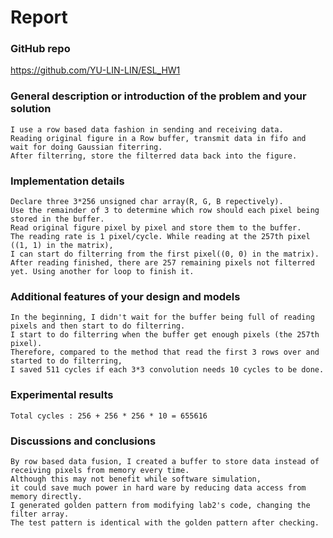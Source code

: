 # Report

### GitHub repo

https://github.com/YU-LIN-LIN/ESL_HW1

### General description or introduction of the problem and your solution
	I use a row based data fashion in sending and receiving data. 
	Reading original figure in a Row buffer, transmit data in fifo and wait for doing Gaussian fiterring. 
	After filterring, store the filterred data back into the figure.
### Implementation details
	Declare three 3*256 unsigned char array(R, G, B repectively).
	Use the remainder of 3 to determine which row should each pixel being stored in the buffer.
	Read original figure pixel by pixel and store them to the buffer.
	The reading rate is 1 pixel/cycle. While reading at the 257th pixel ((1, 1) in the matrix), 
	I can start do filterring from the first pixel((0, 0) in the matrix).
	After reading finished, there are 257 remaining pixels not filterred yet. Using another for loop to finish it.	
### Additional features of your design and models
	In the beginning, I didn't wait for the buffer being full of reading pixels and then start to do filterring. 
	I start to do filterring when the buffer get enough pixels (the 257th pixel). 
	Therefore, compared to the method that read the first 3 rows over and started to do filterring, 
	I saved 511 cycles if each 3*3 convolution needs 10 cycles to be done.
### Experimental results
	Total cycles : 256 + 256 * 256 * 10 = 655616
### Discussions and conclusions
	By row based data fusion, I created a buffer to store data instead of receiving pixels from memory every time. 
	Although this may not benefit while software simulation, 
	it could save much power in hard ware by reducing data access from memory directly.
	I generated golden pattern from modifying lab2's code, changing the filter array. 
	The test pattern is identical with the golden pattern after checking.





